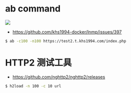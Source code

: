# ab command

[![](https://img.shields.io/badge/AD-%E8%85%BE%E8%AE%AF%E4%BA%91%E5%AE%B9%E5%99%A8%E6%9C%8D%E5%8A%A1-blue.svg)](https://cloud.tencent.com/redirect.php?redirect=10058&cps_key=3a5255852d5db99dcd5da4c72f05df61)

* https://github.com/khs1994-docker/lnmp/issues/397

```bash
$ ab -c100 -n100 https://test2.t.khs1994.com/index.php
```

# HTTP2 测试工具

* https://github.com/nghttp2/nghttp2/releases

```bash
$ h2load -n 100 -c 10 url
```
